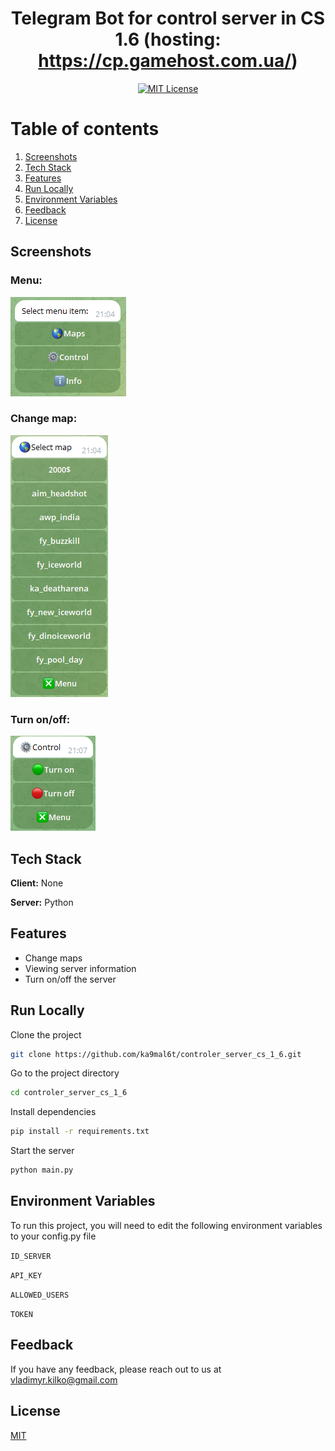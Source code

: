 <div align="center">

# Telegram Bot for control server in CS 1.6 (hosting: https://cp.gamehost.com.ua/)
[![MIT License](https://img.shields.io/badge/License-MIT-green.svg)](LICENSE)
</div>

# Table of contents
1. [Screenshots](#Screenshots)
2. [Tech Stack](#Stack)
3. [Features](#features)
4. [Run Locally](#run)
5. [Environment Variables](#environment)
6. [Feedback](#Feedback)
7. [License](#License)
<div id="Screenshots">

## Screenshots

### Menu:
![App Screenshot](img/menu.png)

### Change map:
![App Screenshot](img/map.png)


### Turn on/off:
![App Screenshot](img/power.png)

</div>
<div id="Stack">

## Tech Stack

**Client:** None

**Server:** Python
</div>
<div id="Features">

## Features

- Change maps
- Viewing server information
- Turn on/off the server
</div>
<div id="run">

## Run Locally

Clone the project

~~~bash
git clone https://github.com/ka9mal6t/controler_server_cs_1_6.git
~~~

Go to the project directory

~~~bash
cd controler_server_cs_1_6
~~~

Install dependencies

~~~bash
pip install -r requirements.txt
~~~

Start the server

~~~bash
python main.py
~~~
</div>
<div id="environment">

## Environment Variables

To run this project, you will need to edit the following environment variables to your config.py file

`ID_SERVER`

`API_KEY`

`ALLOWED_USERS`

`TOKEN`
</div>
<div id="Feedback">

## Feedback

If you have any feedback, please reach out to us at vladimyr.kilko@gmail.com
</div>
<div id="License">

## License

[MIT](LICENSE)
</div>
